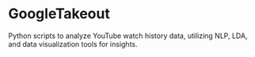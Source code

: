 # GoogleTakeout
Python scripts to analyze YouTube watch history data, utilizing NLP, LDA, and data visualization tools for insights.
